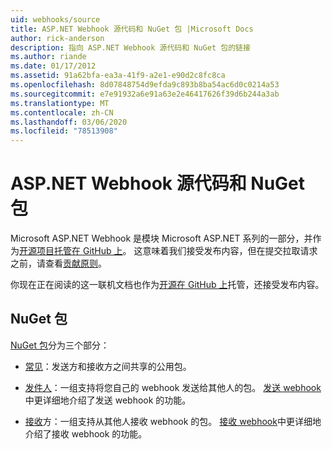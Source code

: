 ```yaml
---
uid: webhooks/source
title: ASP.NET Webhook 源代码和 NuGet 包 |Microsoft Docs
author: rick-anderson
description: 指向 ASP.NET Webhook 源代码和 NuGet 包的链接
ms.author: riande
ms.date: 01/17/2012
ms.assetid: 91a62bfa-ea3a-41f9-a2e1-e90d2c8fc8ca
ms.openlocfilehash: 8d07848754d9efda9c893b8ba54ac6d0c0214a53
ms.sourcegitcommit: e7e91932a6e91a63e2e46417626f39d6b244a3ab
ms.translationtype: MT
ms.contentlocale: zh-CN
ms.lasthandoff: 03/06/2020
ms.locfileid: "78513908"
---
```

# <a name="aspnet-webhooks-source-code-and-nuget-packages"></a>ASP.NET Webhook 源代码和 NuGet 包

Microsoft ASP.NET Webhook 是模块 Microsoft ASP.NET 系列的一部分，并作为[开源项目托管在 GitHub 上](https://github.com/aspnet/WebHooks)。 这意味着我们接受发布内容，但在提交拉取请求之前，请查看[贡献原则](https://github.com/aspnet/Home/blob/master/CONTRIBUTING.md)。

你现在正在阅读的这一联机文档也作为[开源在 GitHub 上](http://docs.asp.net/en/latest/contribute/style-guide.html#style-guide)托管，还接受发布内容。

## <a name="nuget-packages"></a>NuGet 包

[NuGet 包](https://nuget.org/packages?q=Microsoft.AspNet.WebHooks)分为三个部分：

* [常见](https://www.nuget.org/packages?q=Microsoft.AspNet.WebHooks.Common)：发送方和接收方之间共享的公用包。

* [发件人](https://www.nuget.org/packages?q=Microsoft.AspNet.WebHooks.Custom)：一组支持将您自己的 webhook 发送给其他人的包。 [发送 webhook](sending/senders.md)中更详细地介绍了发送 webhook 的功能。

* [接收](https://www.nuget.org/packages?q=Microsoft.AspNet.WebHooks.Receivers)方：一组支持从其他人接收 webhook 的包。 [接收 webhook](receiving/index.md)中更详细地介绍了接收 webhook 的功能。
